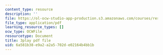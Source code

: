 ```yaml
---
content_type: resource
description: ''
file: https://ol-ocw-studio-app-production.s3.amazonaws.com/courses/res-18-009-learn-differential-equations-up-close-with-gilbert-strang-and-cleve-moler-fall-2015/6a581b38e9a2a2a5702de02164b4bb1b_cDfWtSqGiBY.pdf
file_type: application/pdf
learning_resource_types: []
ocw_type: OCWFile
resourcetype: Document
title: 3play pdf file
uid: 6a581b38-e9a2-a2a5-702d-e02164b4bb1b
---
```

